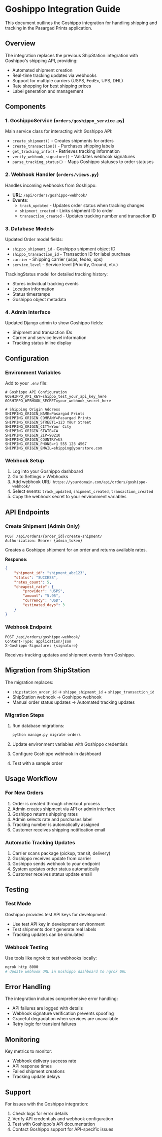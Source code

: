 # Goshippo Integration Guide

This document outlines the Goshippo integration for handling shipping and tracking in the Pasargad Prints application.

## Overview

The integration replaces the previous ShipStation integration with Goshippo's shipping API, providing:

- Automated shipment creation
- Real-time tracking updates via webhooks
- Support for multiple carriers (USPS, FedEx, UPS, DHL)
- Rate shopping for best shipping prices
- Label generation and management

## Components

### 1. GoshippoService (`orders/goshippo_service.py`)

Main service class for interacting with Goshippo API:

- `create_shipment()` - Creates shipments for orders
- `create_transaction()` - Purchases shipping labels
- `get_tracking_info()` - Retrieves tracking information
- `verify_webhook_signature()` - Validates webhook signatures
- `parse_tracking_status()` - Maps Goshippo statuses to order statuses

### 2. Webhook Handler (`orders/views.py`)

Handles incoming webhooks from Goshippo:

- **URL**: `/api/orders/goshippo-webhook/`
- **Events**: 
  - `track_updated` - Updates order status when tracking changes
  - `shipment_created` - Links shipment ID to order
  - `transaction_created` - Updates tracking number and transaction ID

### 3. Database Models

Updated Order model fields:

- `shippo_shipment_id` - Goshippo shipment object ID
- `shippo_transaction_id` - Transaction ID for label purchase
- `carrier` - Shipping carrier (usps, fedex, ups)
- `service_level` - Service level (Priority, Ground, etc.)

TrackingStatus model for detailed tracking history:

- Stores individual tracking events
- Location information
- Status timestamps
- Goshippo object metadata

### 4. Admin Interface

Updated Django admin to show Goshippo fields:

- Shipment and transaction IDs
- Carrier and service level information
- Tracking status inline display

## Configuration

### Environment Variables

Add to your `.env` file:

```env
# Goshippo API Configuration
GOSHIPPO_API_KEY=shippo_test_your_api_key_here
GOSHIPPO_WEBHOOK_SECRET=your_webhook_secret_here

# Shipping Origin Address
SHIPPING_ORIGIN_NAME=Pasargad Prints
SHIPPING_ORIGIN_COMPANY=Pasargad Prints
SHIPPING_ORIGIN_STREET1=123 Your Street
SHIPPING_ORIGIN_CITY=Your City
SHIPPING_ORIGIN_STATE=CA
SHIPPING_ORIGIN_ZIP=90210
SHIPPING_ORIGIN_COUNTRY=US
SHIPPING_ORIGIN_PHONE=+1 555 123 4567
SHIPPING_ORIGIN_EMAIL=shipping@yourstore.com
```

### Webhook Setup

1. Log into your Goshippo dashboard
2. Go to Settings > Webhooks
3. Add webhook URL: `https://yourdomain.com/api/orders/goshippo-webhook/`
4. Select events: `track_updated`, `shipment_created`, `transaction_created`
5. Copy the webhook secret to your environment variables

## API Endpoints

### Create Shipment (Admin Only)

```http
POST /api/orders/{order_id}/create-shipment/
Authorization: Bearer {admin_token}
```

Creates a Goshippo shipment for an order and returns available rates.

**Response:**
```json
{
    "shipment_id": "shipment_abc123",
    "status": "SUCCESS",
    "rates_count": 5,
    "cheapest_rate": {
        "provider": "USPS",
        "amount": "5.95",
        "currency": "USD",
        "estimated_days": 3
    }
}
```

### Webhook Endpoint

```http
POST /api/orders/goshippo-webhook/
Content-Type: application/json
X-Goshippo-Signature: {signature}
```

Receives tracking updates and shipment events from Goshippo.

## Migration from ShipStation

The migration replaces:

- `shipstation_order_id` → `shippo_shipment_id` + `shippo_transaction_id`
- ShipStation webhook → Goshippo webhook
- Manual order status updates → Automated tracking updates

### Migration Steps

1. Run database migrations:
   ```bash
   python manage.py migrate orders
   ```

2. Update environment variables with Goshippo credentials

3. Configure Goshippo webhook in dashboard

4. Test with a sample order

## Usage Workflow

### For New Orders

1. Order is created through checkout process
2. Admin creates shipment via API or admin interface
3. Goshippo returns shipping rates
4. Admin selects rate and purchases label
5. Tracking number is automatically assigned
6. Customer receives shipping notification email

### Automatic Tracking Updates

1. Carrier scans package (pickup, transit, delivery)
2. Goshippo receives update from carrier
3. Goshippo sends webhook to your endpoint
4. System updates order status automatically
5. Customer receives status update email

## Testing

### Test Mode

Goshippo provides test API keys for development:

- Use test API key in development environment
- Test shipments don't generate real labels
- Tracking updates can be simulated

### Webhook Testing

Use tools like ngrok to test webhooks locally:

```bash
ngrok http 8000
# Update webhook URL in Goshippo dashboard to ngrok URL
```

## Error Handling

The integration includes comprehensive error handling:

- API failures are logged with details
- Webhook signature verification prevents spoofing
- Graceful degradation when services are unavailable
- Retry logic for transient failures

## Monitoring

Key metrics to monitor:

- Webhook delivery success rate
- API response times
- Failed shipment creations
- Tracking update delays

## Support

For issues with the Goshippo integration:

1. Check logs for error details
2. Verify API credentials and webhook configuration
3. Test with Goshippo's API documentation
4. Contact Goshippo support for API-specific issues